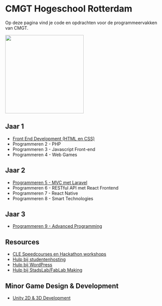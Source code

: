 # CMGT Hogeschool Rotterdam

Op deze pagina vind je code en opdrachten voor de programmeervakken van CMGT.

<img width="250" src="https://cmgt.hr.nl/images/cmgt_logo.webp" />

## Jaar 1

- [Front End Development (HTML en CSS)](https://github.com/HR-CMGT/frontend-2024-2025)
- Programmeren 2 - PHP
- Programmeren 3 - Javascript Front-end
- Programmeren 4 - Web Games

## Jaar 2

- [Programmeren 5 - MVC met Laravel](https://github.com/HR-CMGT/PRG05-2024-2025)
- Programmeren 6 - RESTful API met React Frontend
- Programmeren 7 - React Native
- Programmeren 8 - Smart Technologies

## Jaar 3

- [Programmeren 9 - Advanced Programming](https://github.com/HR-CMGT/PRG09)

## Resources

- [CLE Speedcourses en Hackathon workshops](https://github.com/HR-CMGT/CLE-speedcourses)
- [Hulp bij studentenhosting](https://med.hosted.hr.nl/goelr/studhosting.php)
- [Hulp bij WordPress](https://med.hosted.hr.nl/goelr/wordpress.php)
- [Hulp bij StadsLab/FabLab Making](https://med.hosted.hr.nl/goelr/fablab.php)

## Minor Game Design & Development

- [Unity 2D & 3D Development](https://github.com/HR-CMGT/Minor-GDD-Unity)
